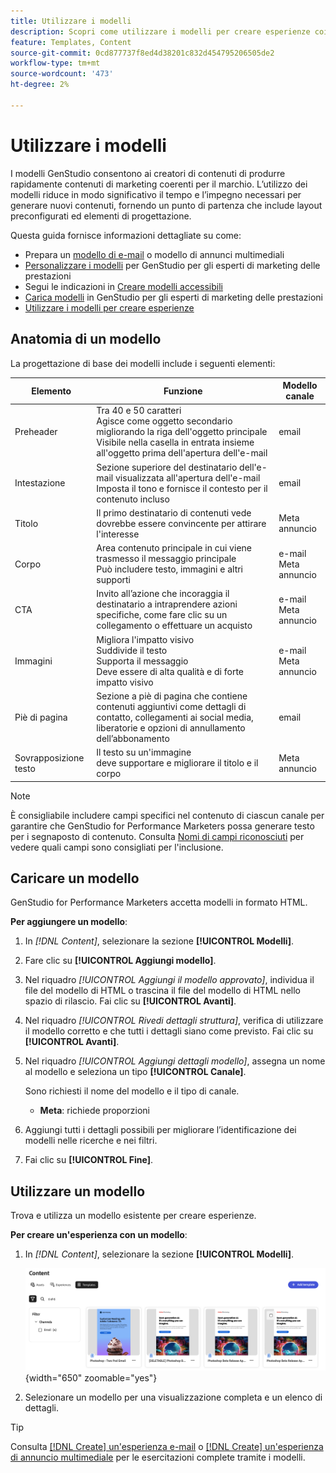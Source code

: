 ```yaml
---
title: Utilizzare i modelli
description: Scopri come utilizzare i modelli per creare esperienze coinvolgenti in Adobe GenStudio per gli esperti di marketing delle prestazioni.
feature: Templates, Content
source-git-commit: 0cd877737f8ed4d38201c832d454795206505de2
workflow-type: tm+mt
source-wordcount: '473'
ht-degree: 2%

---
```



# Utilizzare i modelli

I modelli GenStudio consentono ai creatori di contenuti di produrre rapidamente contenuti di marketing coerenti per il marchio. L’utilizzo dei modelli riduce in modo significativo il tempo e l’impegno necessari per generare nuovi contenuti, fornendo un punto di partenza che include layout preconfigurati ed elementi di progettazione.

Questa guida fornisce informazioni dettagliate su come:

* Prepara un [modello di e-mail](email-template.md) o modello di annunci multimediali
* [Personalizzare i modelli](customize-template.md) per GenStudio per gli esperti di marketing delle prestazioni
* Segui le indicazioni in [Creare modelli accessibili](accessibility-for-templates.md)
* [Carica modelli](#upload-a-template) in GenStudio per gli esperti di marketing delle prestazioni
* [Utilizzare i modelli per creare esperienze](#use-a-template)

## Anatomia di un modello

La progettazione di base dei modelli include i seguenti elementi:

| Elemento | Funzione | Modello canale |
| ------------ | ---------------------- | -------------------- |
| Preheader | Tra 40 e 50 caratteri <br>Agisce come oggetto secondario migliorando la riga dell&#39;oggetto principale <br>Visibile nella casella in entrata insieme all&#39;oggetto prima dell&#39;apertura dell&#39;e-mail | email |
| Intestazione | Sezione superiore del destinatario dell&#39;e-mail visualizzata all&#39;apertura dell&#39;e-mail <br>Imposta il tono e fornisce il contesto per il contenuto incluso | email |
| Titolo | Il primo destinatario di contenuti vede <br> dovrebbe essere convincente per attirare l&#39;interesse | Meta annuncio |
| Corpo | Area contenuto principale in cui viene trasmesso il messaggio principale <br>Può includere testo, immagini e altri supporti | e-mail<br>Meta annuncio |
| CTA | Invito all’azione che incoraggia il destinatario a intraprendere azioni specifiche, come fare clic su un collegamento o effettuare un acquisto | e-mail<br>Meta annuncio |
| Immagini | Migliora l&#39;impatto visivo <br>Suddivide il testo <br>Supporta il messaggio <br>Deve essere di alta qualità e di forte impatto visivo | e-mail<br>Meta annuncio |
| Piè di pagina | Sezione a piè di pagina che contiene contenuti aggiuntivi come dettagli di contatto, collegamenti ai social media, liberatorie e opzioni di annullamento dell’abbonamento | email |
| Sovrapposizione testo | Il testo su un&#39;immagine <br> deve supportare e migliorare il titolo e il corpo | Meta annuncio |

>[!NOTE]
>
>È consigliabile includere campi specifici nel contenuto di ciascun canale per garantire che GenStudio for Performance Marketers possa generare testo per i segnaposto di contenuto. Consulta [Nomi di campi riconosciuti](customize-template.md#recognized-field-names) per vedere quali campi sono consigliati per l&#39;inclusione.

## Caricare un modello

GenStudio for Performance Marketers accetta modelli in formato HTML.

**Per aggiungere un modello**:

1. In _[!DNL Content]_, selezionare la sezione **[!UICONTROL Modelli]**.

1. Fare clic su **[!UICONTROL Aggiungi modello]**.

1. Nel riquadro _[!UICONTROL Aggiungi il modello approvato]_, individua il file del modello di HTML o trascina il file del modello di HTML nello spazio di rilascio. Fai clic su **[!UICONTROL Avanti]**.

1. Nel riquadro _[!UICONTROL Rivedi dettagli struttura]_, verifica di utilizzare il modello corretto e che tutti i dettagli siano come previsto. Fai clic su **[!UICONTROL Avanti]**.

1. Nel riquadro _[!UICONTROL Aggiungi dettagli modello]_, assegna un nome al modello e seleziona un tipo **[!UICONTROL Canale]**.

   Sono richiesti il nome del modello e il tipo di canale.

   * **Meta**: richiede proporzioni
   <!-- **Display ads**: requires Dimensions -->

1. Aggiungi tutti i dettagli possibili per migliorare l’identificazione dei modelli nelle ricerche e nei filtri.

1. Fai clic su **[!UICONTROL Fine]**.

## Utilizzare un modello

Trova e utilizza un modello esistente per creare esperienze.

**Per creare un&#39;esperienza con un modello**:

1. In _[!DNL Content]_, selezionare la sezione **[!UICONTROL Modelli]**.

   ![Elenco modelli di contenuto](../../assets/content-templates.png){width="650" zoomable="yes"}

1. Selezionare un modello per una visualizzazione completa e un elenco di dettagli.

>[!TIP]
>
>Consulta [[!DNL Create] un&#39;esperienza e-mail](/help/tutorials/create-email-experience.md) o [[!DNL Create] un&#39;esperienza di annuncio multimediale](/help/tutorials/create-meta-ad.md) per le esercitazioni complete tramite i modelli.
<!--  The create button in Content Template view does not work yet.
1. Click **[!UICONTROL Create Experience]** (paintbrush) from the upper right corner to use the template.
-->
